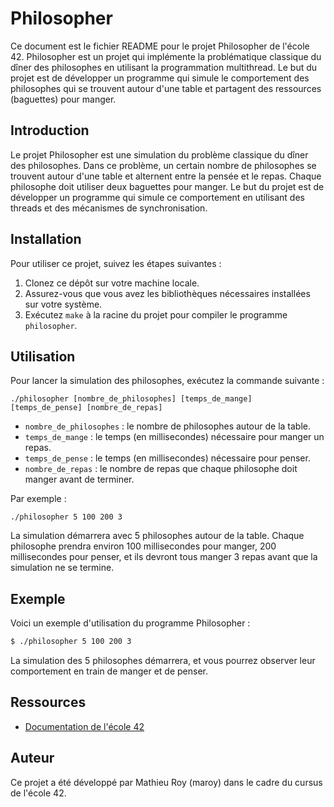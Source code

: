 # Philosopher

Ce document est le fichier README pour le projet Philosopher de l'école 42. Philosopher est un projet qui implémente la problématique classique du dîner des philosophes en utilisant la programmation multithread. Le but du projet est de développer un programme qui simule le comportement des philosophes qui se trouvent autour d'une table et partagent des ressources (baguettes) pour manger.

## Introduction

Le projet Philosopher est une simulation du problème classique du dîner des philosophes. Dans ce problème, un certain nombre de philosophes se trouvent autour d'une table et alternent entre la pensée et le repas. Chaque philosophe doit utiliser deux baguettes pour manger. Le but du projet est de développer un programme qui simule ce comportement en utilisant des threads et des mécanismes de synchronisation.

## Installation

Pour utiliser ce projet, suivez les étapes suivantes :

1. Clonez ce dépôt sur votre machine locale.
2. Assurez-vous que vous avez les bibliothèques nécessaires installées sur votre système.
3. Exécutez `make` à la racine du projet pour compiler le programme `philosopher`.

## Utilisation

Pour lancer la simulation des philosophes, exécutez la commande suivante :

```
./philosopher [nombre_de_philosophes] [temps_de_mange] [temps_de_pense] [nombre_de_repas]
```

- `nombre_de_philosophes` : le nombre de philosophes autour de la table.
- `temps_de_mange` : le temps (en millisecondes) nécessaire pour manger un repas.
- `temps_de_pense` : le temps (en millisecondes) nécessaire pour penser.
- `nombre_de_repas` : le nombre de repas que chaque philosophe doit manger avant de terminer.

Par exemple :

```
./philosopher 5 100 200 3
```

La simulation démarrera avec 5 philosophes autour de la table. Chaque philosophe prendra environ 100 millisecondes pour manger, 200 millisecondes pour penser, et ils devront tous manger 3 repas avant que la simulation ne se termine.

## Exemple

Voici un exemple d'utilisation du programme Philosopher :

```bash
$ ./philosopher 5 100 200 3
```

La simulation des 5 philosophes démarrera, et vous pourrez observer leur comportement en train de manger et de penser.

## Ressources

- [Documentation de l'école 42](https://cdn.intra.42.fr/pdf/pdf/66945/fr.subject.pdf)

## Auteur

Ce projet a été développé par Mathieu Roy (maroy) dans le cadre du cursus de l'école 42.
